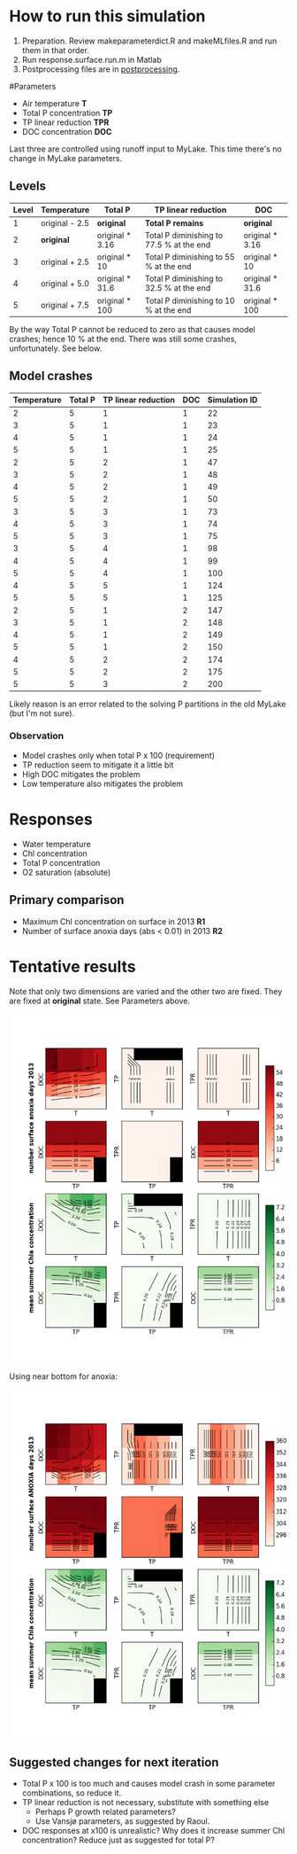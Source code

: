 # How to run this simulation

1. Preparation. Review makeparameterdict.R and makeMLfiles.R and run
   them in that order.
1. Run response.surface.run.m in Matlab
1. Postprocessing files are in [postprocessing](postprocessing).

#Parameters

* Air temperature **T**
* Total P concentration **TP**
* TP linear reduction **TPR**
* DOC concentration **DOC**

Last three are controlled using runoff input to MyLake. This time
there's no change in MyLake parameters. 

## Levels

Level | Temperature | Total P | TP linear reduction | DOC
--- | --- | --- | --- | ---
1 | original - 2.5 | **original** | **Total P remains** | **original**
2 | **original**  | original * 3.16  | Total P diminishing to 77.5 % at the end | original * 3.16
3 | original + 2.5 | original * 10 | Total P diminishing to 55 % at the end | original * 10
4 | original + 5.0 | original * 31.6 | Total P diminishing to 32.5 % at the end | original * 31.6
5 | original + 7.5 | original * 100 | Total P diminishing to 10 % at the end | original * 100

By the way Total P cannot be reduced to zero as that causes model
crashes; hence 10 % at the end. There was still some crashes,
unfortunately. See below. 

## Model crashes
Temperature | Total P | TP linear reduction | DOC | Simulation ID
--- | --- | --- | --- | ---
2 | 5 | 1 | 1 | 22
3 | 5 | 1 | 1 | 23
4 | 5 | 1 | 1 | 24
5 | 5 | 1 | 1 | 25
2 | 5 | 2 | 1 | 47
3 | 5 | 2 | 1 | 48
4 | 5 | 2 | 1 | 49
5 | 5 | 2 | 1 | 50
3 | 5 | 3 | 1 | 73
4 | 5 | 3 | 1 | 74
5 | 5 | 3 | 1 | 75
3 | 5 | 4 | 1 | 98
4 | 5 | 4 | 1 | 99
5 | 5 | 4 | 1 | 100
4 | 5 | 5 | 1 | 124
5 | 5 | 5 | 1 | 125
2 | 5 | 1 | 2 | 147
3 | 5 | 1 | 2 | 148
4 | 5 | 1 | 2 | 149
5 | 5 | 1 | 2 | 150
4 | 5 | 2 | 2 | 174
5 | 5 | 2 | 2 | 175
5 | 5 | 3 | 2 | 200

Likely reason is an error related to the solving P partitions in the
old MyLake (but I'm not sure).

### Observation

* Model crashes only when total P x 100 (requirement)
* TP reduction seem to mitigate it a little bit
* High DOC mitigates the problem
* Low temperature also mitigates the problem

# Responses

* Water temperature
* Chl concentration
* Total P concentration
* O2 saturation (absolute)

## Primary comparison

* Maximum Chl concentration on surface in 2013 **R1**
* Number of surface anoxia days (abs < 0.01) in 2013 **R2**

# Tentative results

Note that only two dimensions are varied and the other two are
fixed. They are fixed at **original** state. See Parameters above.

![](figures/combined_reordered.png) 

Using near bottom for anoxia:

![](figures/combined_reordered_bottom.png) 


## Suggested changes for next iteration

* Total P x 100 is too much and causes model crash in some parameter combinations, so reduce it.
* TP linear reduction is not necessary, substitute with something else
  * Perhaps P growth related parameters?
  * Use Vansjø parameters, as suggested by Raoul.
* DOC responses at x100 is unrealistic? Why does it increase summer
  Chl concentration? Reduce just as suggested for total P? 
